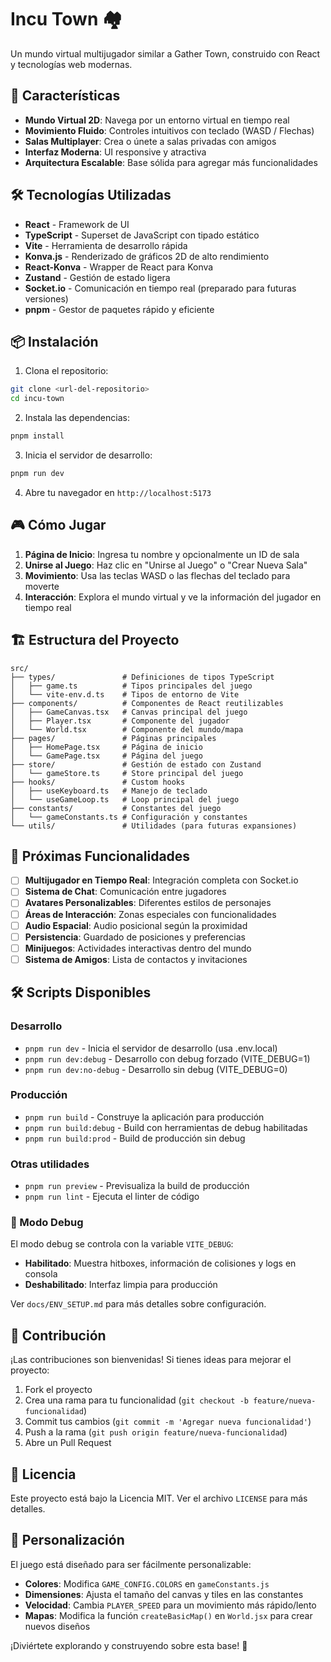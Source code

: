 # Incu Town 🏘️

Un mundo virtual multijugador similar a Gather Town, construido con React y tecnologías web modernas.

## 🚀 Características

- **Mundo Virtual 2D**: Navega por un entorno virtual en tiempo real
- **Movimiento Fluido**: Controles intuitivos con teclado (WASD / Flechas)
- **Salas Multiplayer**: Crea o únete a salas privadas con amigos
- **Interfaz Moderna**: UI responsive y atractiva
- **Arquitectura Escalable**: Base sólida para agregar más funcionalidades

## 🛠️ Tecnologías Utilizadas

- **React** - Framework de UI
- **TypeScript** - Superset de JavaScript con tipado estático
- **Vite** - Herramienta de desarrollo rápida
- **Konva.js** - Renderizado de gráficos 2D de alto rendimiento
- **React-Konva** - Wrapper de React para Konva
- **Zustand** - Gestión de estado ligera
- **Socket.io** - Comunicación en tiempo real (preparado para futuras versiones)
- **pnpm** - Gestor de paquetes rápido y eficiente

## 📦 Instalación

1. Clona el repositorio:

```bash
git clone <url-del-repositorio>
cd incu-town
```

2. Instala las dependencias:

```bash
pnpm install
```

3. Inicia el servidor de desarrollo:

```bash
pnpm run dev
```

4. Abre tu navegador en `http://localhost:5173`

## 🎮 Cómo Jugar

1. **Página de Inicio**: Ingresa tu nombre y opcionalmente un ID de sala
2. **Unirse al Juego**: Haz clic en "Unirse al Juego" o "Crear Nueva Sala"
3. **Movimiento**: Usa las teclas WASD o las flechas del teclado para moverte
4. **Interacción**: Explora el mundo virtual y ve la información del jugador en tiempo real

## 🏗️ Estructura del Proyecto

```
src/
├── types/               # Definiciones de tipos TypeScript
│   ├── game.ts          # Tipos principales del juego
│   └── vite-env.d.ts    # Tipos de entorno de Vite
├── components/          # Componentes de React reutilizables
│   ├── GameCanvas.tsx   # Canvas principal del juego
│   ├── Player.tsx       # Componente del jugador
│   └── World.tsx        # Componente del mundo/mapa
├── pages/               # Páginas principales
│   ├── HomePage.tsx     # Página de inicio
│   └── GamePage.tsx     # Página del juego
├── store/               # Gestión de estado con Zustand
│   └── gameStore.ts     # Store principal del juego
├── hooks/               # Custom hooks
│   ├── useKeyboard.ts   # Manejo de teclado
│   └── useGameLoop.ts   # Loop principal del juego
├── constants/           # Constantes del juego
│   └── gameConstants.ts # Configuración y constantes
└── utils/               # Utilidades (para futuras expansiones)
```

## 🎯 Próximas Funcionalidades

- [ ] **Multijugador en Tiempo Real**: Integración completa con Socket.io
- [ ] **Sistema de Chat**: Comunicación entre jugadores
- [ ] **Avatares Personalizables**: Diferentes estilos de personajes
- [ ] **Áreas de Interacción**: Zonas especiales con funcionalidades
- [ ] **Audio Espacial**: Audio posicional según la proximidad
- [ ] **Persistencia**: Guardado de posiciones y preferencias
- [ ] **Minijuegos**: Actividades interactivas dentro del mundo
- [ ] **Sistema de Amigos**: Lista de contactos y invitaciones

## 🛠️ Scripts Disponibles

### Desarrollo

- `pnpm run dev` - Inicia el servidor de desarrollo (usa .env.local)
- `pnpm run dev:debug` - Desarrollo con debug forzado (VITE_DEBUG=1)
- `pnpm run dev:no-debug` - Desarrollo sin debug (VITE_DEBUG=0)

### Producción

- `pnpm run build` - Construye la aplicación para producción
- `pnpm run build:debug` - Build con herramientas de debug habilitadas
- `pnpm run build:prod` - Build de producción sin debug

### Otras utilidades

- `pnpm run preview` - Previsualiza la build de producción
- `pnpm run lint` - Ejecuta el linter de código

### 🐛 Modo Debug

El modo debug se controla con la variable `VITE_DEBUG`:

- **Habilitado**: Muestra hitboxes, información de colisiones y logs en consola
- **Deshabilitado**: Interfaz limpia para producción

Ver `docs/ENV_SETUP.md` para más detalles sobre configuración.

## 🤝 Contribución

¡Las contribuciones son bienvenidas! Si tienes ideas para mejorar el proyecto:

1. Fork el proyecto
2. Crea una rama para tu funcionalidad (`git checkout -b feature/nueva-funcionalidad`)
3. Commit tus cambios (`git commit -m 'Agregar nueva funcionalidad'`)
4. Push a la rama (`git push origin feature/nueva-funcionalidad`)
5. Abre un Pull Request

## 📝 Licencia

Este proyecto está bajo la Licencia MIT. Ver el archivo `LICENSE` para más detalles.

## 🎨 Personalización

El juego está diseñado para ser fácilmente personalizable:

- **Colores**: Modifica `GAME_CONFIG.COLORS` en `gameConstants.js`
- **Dimensiones**: Ajusta el tamaño del canvas y tiles en las constantes
- **Velocidad**: Cambia `PLAYER_SPEED` para un movimiento más rápido/lento
- **Mapas**: Modifica la función `createBasicMap()` en `World.jsx` para crear nuevos diseños

¡Diviértete explorando y construyendo sobre esta base! 🚀
